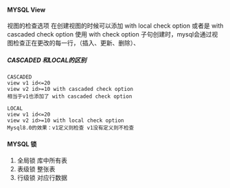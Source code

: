#### MYSQL View
视图的检查选项
在创建视图的时候可以添加 with local check option 或者是 with cascaded check option
使用 with check option 子句创建时，mysql会通过视图检查正在更改的每一行，（插入、更新、删除）、
##### CASCADED 和LOCAL的区别
```
CASCADED
view v1 id<=20    
view v2 id>=10 with cascaded check option
相当于v1也添加了 with cascaded check option
```

```
LOCAL
view v1 id<=20    
view v2 id>=10 with local check option
Mysql8.0的效果：v1定义则检查 v1没有定义则不检查
```


#### MYSQL 锁
1. 全局锁 库中所有表
2. 表级锁 整张表
3. 行级锁 对应行数据

